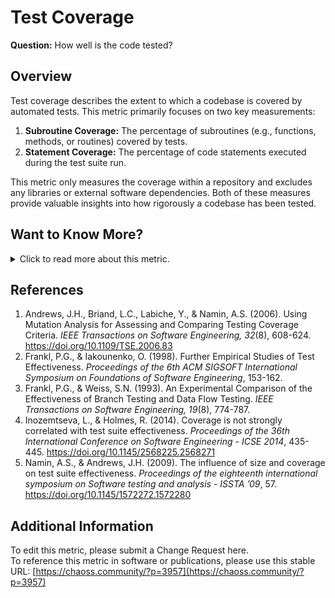 # **Test Coverage**

**Question:** How well is the code tested?

## **Overview**
Test coverage describes the extent to which a codebase is covered by automated tests. This metric primarily focuses on two key measurements: 
1. **Subroutine Coverage:** The percentage of subroutines (e.g., functions, methods, or routines) covered by tests.
2. **Statement Coverage:** The percentage of code statements executed during the test suite run.

This metric only measures the coverage within a repository and excludes any libraries or external software dependencies. Both of these measures provide valuable insights into how rigorously a codebase has been tested.

## **Want to Know More?**

<span markdown="1"><details>
<summary>Click to read more about this metric.</summary>

### **Objectives**
Test coverage helps assess the quality of a project’s code by identifying untested portions of the codebase. Understanding test coverage allows:
- **Detection of Defects:** A lack of test coverage is often correlated with a higher probability of software defects being discovered during deployment or use.
- **Assessment of Software Engineering Practices:** Higher test coverage usually indicates more rigorous development and testing practices, while low coverage may signal less mature or less rigorous development processes.

### **Implementation**
Test coverage is usually tracked by testing frameworks that run automated tests against the code. Key aspects of implementation include:
- **Subroutine Coverage:** Measures how many of the code's subroutines (e.g., functions, methods, routines) are tested by the suite.
![IMG_5293](https://github.com/user-attachments/assets/e83d57ee-0ff7-460f-9562-d8a5aaea8dd0)

- **Statement Coverage:** Measures how many code statements are executed during testing. Statements include variable assignments, loops, system calls, return statements, and more.
![IMG_5294](https://github.com/user-attachments/assets/754fe180-567a-4534-ab3f-0665c41a1630)


#### **Privacy & Data Ethics Considerations**
*The usage and dissemination of health metrics may lead to privacy violations. Organizations may be exposed to risks. These risks may flow from compliance with the GDPR in the EU, with state law in the US, or with other law. There may also be contractual risks flowing from terms of service for data providers such as GitHub and GitLab. The usage of metrics must be examined for risk and potential data ethics problems. Please see [CHAOSS Data Ethics document](https://github.com/chaoss/community/blob/main/data-use-statement.md) for additional guidance.*

### **Filters**
* **Time**: Changes in test coverage over time provide evidence of project attention to maximizing overall test coverage. Specific parameters include `start date` and `end date` for the time period.
* **Code_File**: Each repository contains a number of files containing code. Filtering coverage by specific file provides a more granular view of test coverage. Some functions or statements may lead to more severe software failures than others. For example, untested code in the `fail safe` functions of a safety critical system are more important to test than `font color` function testing.
* **Programming_Language**: Most contemporary open source software repositories contain several different programming languages. The coverage percentage of each `Code_File`

### **Visualizations**

### **Tools Providing the Metric**
- **Test Coverage Information Providers:**  
   Tools for different languages, such as [Python’s PyTest](https://docs.pytest.org/en/latest/), provide frameworks for calculating and reporting test coverage.
- **Coverage Reporting Tools:**  
    * Open-source tools like **[Flask](http://flask.pocoo.org/docs/1.0/tutorial/tests/)** (Python) enables coverage testing.
    * Open source code coverage tools for common languages like Java, C, and C++ are available from many sites, including this [one](https://stackify.com/code-coverage-tools/#OpenSource).

- **Storing Test Coverage Information:**  
    * [Augur](https://github.com/chaoss/augur) has test coverage implemented as a table that is a child of the main repository table in its repository. Each time test coverage is tested, a record is made for each file tested, the testing tool used for testing and the number of statements/subroutines in the file, as well as the number of statements and subroutines tested. By recording test data at this level of granularity, Augur enables `Code_File` and `Programming_Language` summary level statistics and filters.

</details></span>

## **References**
1. Andrews, J.H., Briand, L.C., Labiche, Y., & Namin, A.S. (2006). Using Mutation Analysis for Assessing and Comparing Testing Coverage Criteria. *IEEE Transactions on Software Engineering, 32*(8), 608-624. https://doi.org/10.1109/TSE.2006.83
2. Frankl, P.G., & Iakounenko, O. (1998). Further Empirical Studies of Test Effectiveness. *Proceedings of the 6th ACM SIGSOFT International Symposium on Foundations of Software Engineering*, 153-162.
3. Frankl, P.G., & Weiss, S.N. (1993). An Experimental Comparison of the Effectiveness of Branch Testing and Data Flow Testing. *IEEE Transactions on Software Engineering, 19*(8), 774-787.
4. Inozemtseva, L., & Holmes, R. (2014). Coverage is not strongly correlated with test suite effectiveness. *Proceedings of the 36th International Conference on Software Engineering - ICSE 2014*, 435-445. https://doi.org/10.1145/2568225.2568271
5. Namin, A.S., & Andrews, J.H. (2009). The influence of size and coverage on test suite effectiveness. *Proceedings of the eighteenth international symposium on Software testing and analysis - ISSTA ’09*, 57. https://doi.org/10.1145/1572272.1572280

## **Additional Information**
To edit this metric, please submit a Change Request here.  
To reference this metric in software or publications, please use this stable URL: [https://chaoss.community/?p=3957](https://chaoss.community/?p=3957)
